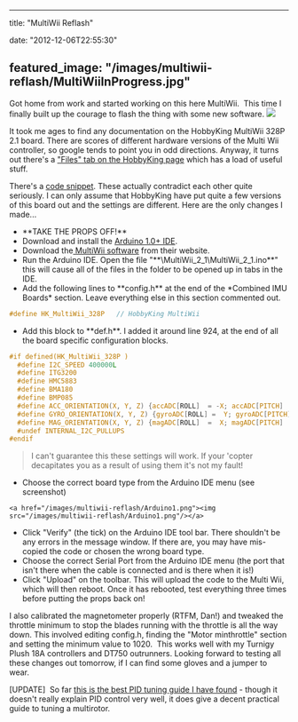 
---
title: "MultiWii Reflash"

date: "2012-12-06T22:55:30"

featured_image: "/images/multiwii-reflash/MultiWiiInProgress.jpg"
---


Got home from work and started working on this here MultiWii.  This time I finally built up the courage to flash the thing with some new software. <a href="/images/multiwii-reflash/MultiWiiInProgress.jpg"><img src="/images/multiwii-reflash/MultiWiiInProgress.jpg"/></a>

It took me ages to find any documentation on the HobbyKing MultiWii 328P 2.1 board. There are scores of different hardware versions of the Multi Wii controller, so google tends to point you in odd directions. Anyway, it turns out there's a <a href="http://www.hobbyking.com/hobbyking/store/__27033__MultiWii_328P_Flight_Controller_w_FTDI_DSM2_Port.html">"Files" tab on the HobbyKing page</a> which has a load of useful stuff.

There's a <a href="http://www.hobbyking.com/hobbyking/store/uploads/471221464X331045X6.txt">code snippet</a>. These actually contradict each other quite seriously. I can only assume that HobbyKing have put quite a few versions of this board out and the settings are different. Here are the only changes I made...
<ul>
	<li>**TAKE THE PROPS OFF!**</li>
	<li>Download and install the <a href="http://arduino.cc/en/Main/Software">Arduino 1.0+ IDE</a>.</li>
	<li>Download the<a href="http://code.google.com/p/multiwii/downloads/detail?name=MultiWii_2_1.zip&amp;can=2&amp;q="> MultiWii software</a> from their website.</li>
	<li>Run the Arduino IDE. Open the file "**\MultiWii_2_1\MultiWii_2_1.ino**" this will cause all of the files in the folder to be opened up in tabs in the IDE.</li>
	<li>Add the following lines to **config.h** at the end of the *Combined IMU Boards* section. Leave everything else in this section commented out.</li>
</ul>

```C
#define HK_MultiWii_328P   // HobbyKing MultiWii
```

<ul>
	<li>Add this block to **def.h**. I added it around line 924, at the end of all the board specific configuration blocks.</li>
</ul>

```C
#if defined(HK_MultiWii_328P )
  #define I2C_SPEED 400000L
  #define ITG3200
  #define HMC5883
  #define BMA180
  #define BMP085
  #define ACC_ORIENTATION(X, Y, Z) {accADC[ROLL]  = -X; accADC[PITCH]  = -Y; accADC[YAW]  =  Z;}
  #define GYRO_ORIENTATION(X, Y, Z) {gyroADC[ROLL] =  Y; gyroADC[PITCH] = -X; gyroADC[YAW] = -Z;}
  #define MAG_ORIENTATION(X, Y, Z) {magADC[ROLL]  =  X; magADC[PITCH]  =  Y; magADC[YAW]  = Z;}
  #undef INTERNAL_I2C_PULLUPS
#endif
```

<blockquote>I can't guarantee this these settings will work. If your 'copter decapitates you as a result of using them it's not my fault!</blockquote>
<ul>
	<li>Choose the correct board type from the Arduino IDE menu (see screenshot)</li>
</ul>

```
<a href="/images/multiwii-reflash/Arduino1.png"><img src="/images/multiwii-reflash/Arduino1.png"/></a>
```

<ul>
	<li>Click "Verify" (the tick) on the Arduino IDE tool bar. There shouldn't be any errors in the message window. If there are, you may have mis-copied the code or chosen the wrong board type.</li>
	<li>Choose the correct Serial Port from the Arduino IDE menu (the port that isn't there when the cable is connected and is there when it is!)</li>
	<li>Click "Upload" on the toolbar. This will upload the code to the Multi Wii, which will then reboot. Once it has rebooted, test everything three times before putting the props back on!</li>
</ul>
I also calibrated the magnetometer properly (RTFM, Dan!) and tweaked the throttle minimum to stop the blades running with the throttle is all the way down. This involved editing config.h, finding the "Motor minthrottle" section and setting the minimum value to 1020.  This works well with my Turnigy Plush 18A controllers and DT750 outrunners. Looking forward to testing all these changes out tomorrow, if I can find some gloves and a jumper to wear.

[UPDATE]  So far <a href="http://www.rcgroups.com/forums/showthread.php?t=1375728">this is the best PID tuning guide I have found</a> - though it doesn't really explain PID control very well, it does give a decent practical guide to tuning a multirotor.